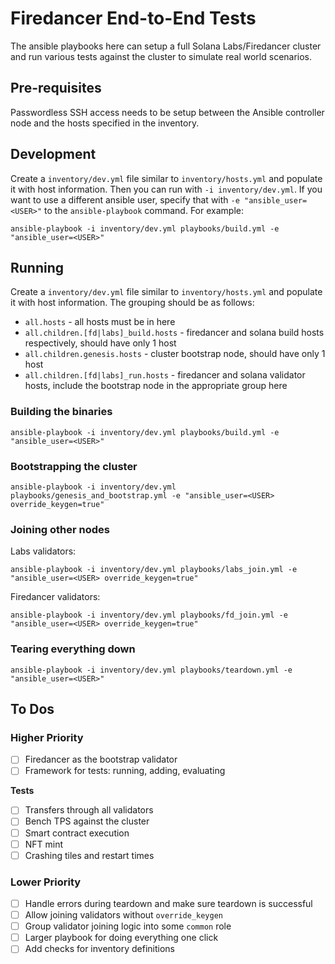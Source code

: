 # Firedancer End-to-End Tests

The ansible playbooks here can setup a full Solana Labs/Firedancer cluster and run
various tests against the cluster to simulate real world scenarios.

## Pre-requisites

Passwordless SSH access needs to be setup between the Ansible controller node
and the hosts specified in the inventory.

## Development

Create a `inventory/dev.yml` file similar to `inventory/hosts.yml` and populate
it with host information.  Then you can run with `-i inventory/dev.yml`.  If
you want to use a different ansible user, specify that with `-e "ansible_user=<USER>"` to the
`ansible-playbook` command. For example:

```
ansible-playbook -i inventory/dev.yml playbooks/build.yml -e "ansible_user=<USER>"
```

## Running

Create a `inventory/dev.yml` file similar to `inventory/hosts.yml` and populate
it with host information. The grouping should be as follows:

* `all.hosts` - all hosts must be in here
* `all.children.[fd|labs]_build.hosts` - firedancer and solana build hosts respectively, should have only 1 host
* `all.children.genesis.hosts` - cluster bootstrap node, should have only 1 host
* `all.children.[fd|labs]_run.hosts` - firedancer and solana validator hosts, include the bootstrap node in the appropriate group here

### Building the binaries

```
ansible-playbook -i inventory/dev.yml playbooks/build.yml -e "ansible_user=<USER>"
```

### Bootstrapping the cluster

```
ansible-playbook -i inventory/dev.yml playbooks/genesis_and_bootstrap.yml -e "ansible_user=<USER> override_keygen=true"
```

### Joining other nodes

Labs validators:

```
ansible-playbook -i inventory/dev.yml playbooks/labs_join.yml -e "ansible_user=<USER> override_keygen=true"
```

Firedancer validators:

```
ansible-playbook -i inventory/dev.yml playbooks/fd_join.yml -e "ansible_user=<USER> override_keygen=true"
```

### Tearing everything down

```
ansible-playbook -i inventory/dev.yml playbooks/teardown.yml -e "ansible_user=<USER>"
```

## To Dos

### Higher Priority

- [ ] Firedancer as the bootstrap validator
- [ ] Framework for tests: running, adding, evaluating

**Tests**

- [ ] Transfers through all validators
- [ ] Bench TPS against the cluster
- [ ] Smart contract execution
- [ ] NFT mint
- [ ] Crashing tiles and restart times

### Lower Priority

- [ ] Handle errors during teardown and make sure teardown is successful
- [ ] Allow joining validators without `override_keygen`
- [ ] Group validator joining logic into some `common` role
- [ ] Larger playbook for doing everything one click
- [ ] Add checks for inventory definitions
